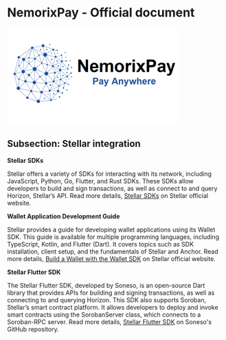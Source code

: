 # NemorixPay - Official document

<p align="left"></p>

<p align="left">
  <img src="https://github.com/nemorixpay/NemorixPay-Readme/blob/main/img/Logo%20Nemorix.png" width="400" title="NemorixPay logo">
</p>

## Subsection: Stellar integration

**Stellar SDKs**

Stellar offers a variety of SDKs for interacting with its network, including JavaScript, Python, Go, Flutter, and Rust SDKs. These SDKs allow developers to build and sign transactions, as well as connect to and query Horizon, Stellar’s API. Read more details, [Stellar SDKs](https://developers.stellar.org/docs/tools/sdks) on Stellar official website.

**Wallet Application Development Guide**

Stellar provides a guide for developing wallet applications using its Wallet SDK. This guide is available for multiple programming languages, including TypeScript, Kotlin, and Flutter (Dart). It covers topics such as SDK installation, client setup, and the fundamentals of Stellar and Anchor. Read more details, [Build a Wallet with the Wallet SDK](https://developers.stellar.org/docs/category/build-a-wallet-with-the-wallet-sdk) on Stellar official website.

**Stellar Flutter SDK**

The Stellar Flutter SDK, developed by Soneso, is an open-source Dart library that provides APIs for building and signing transactions, as well as connecting to and querying Horizon. This SDK also supports Soroban, Stellar’s smart contract platform. It allows developers to deploy and invoke smart contracts using the SorobanServer class, which connects to a Soroban-RPC server. Read more details, [Stellar Flutter SDK](https://github.com/Soneso/stellar_flutter_sdk) on Soneso's GitHub repository.
